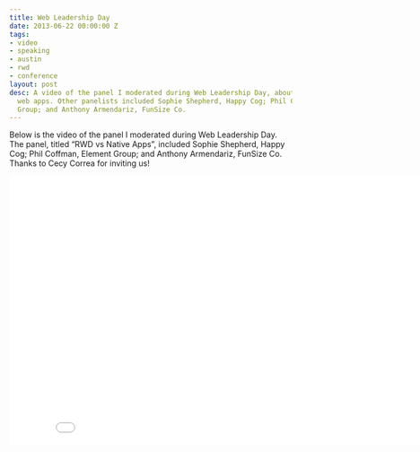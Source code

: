 ```yaml
---
title: Web Leadership Day
date: 2013-06-22 00:00:00 Z
tags:
- video
- speaking
- austin
- rwd
- conference
layout: post
desc: A video of the panel I moderated during Web Leadership Day, about native versus
  web apps. Other panelists included Sophie Shepherd, Happy Cog; Phil Coffman, Element
  Group; and Anthony Armendariz, FunSize Co.
---
```


Below is the video of the panel I moderated during Web Leadership Day. The panel, titled “RWD vs Native Apps”, included Sophie Shepherd, Happy Cog; Phil Coffman, Element Group; and Anthony Armendariz, FunSize Co. Thanks to Cecy Correa for inviting us!

<iframe width="853" height="480" src="//www.youtube.com/embed/G6vl5vLz3bo" frameborder="0" allowfullscreen></iframe>